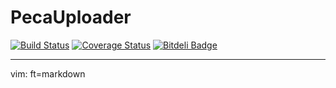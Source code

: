 PecaUploader
============

[![Build Status](https://travis-ci.org/raduwen/peca_uploader.png?branch=master)](https://travis-ci.org/raduwen/peca_uploader)
[![Coverage Status](https://coveralls.io/repos/raduwen/peca_uploader/badge.png?branch=master)](https://coveralls.io/r/raduwen/peca_uploader?branch=master)
[![Bitdeli Badge](https://d2weczhvl823v0.cloudfront.net/raduwen/peca_uploader/trend.png)](https://bitdeli.com/free "Bitdeli Badge")

----------------
vim: ft=markdown
